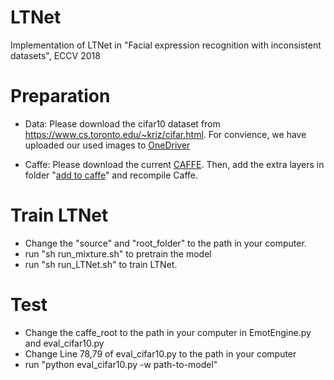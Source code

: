 # LTNet
Implementation of LTNet in "Facial expression recognition with inconsistent datasets", ECCV 2018 

# Preparation
- Data: 
  Please download the cifar10 dataset from https://www.cs.toronto.edu/~kriz/cifar.html.
For convience, we have uploaded our used images to [OneDriver](https://1drv.ms/u/s!AlRHUFATbq96cnlNGeuebUsX7Fw)

- Caffe: Please download the current [CAFFE](http://caffe.berkeleyvision.org/). Then, add the extra layers in folder "[add to caffe](https://github.com/dualplus/LTNet/tree/master/add_to_caffe)" and recompile Caffe.

# Train LTNet
- Change the "source" and "root_folder" to the path in your computer.
- run "sh run_mixture.sh" to pretrain the model
- run "sh run_LTNet.sh" to train LTNet.

# Test
- Change the caffe_root to the path in your computer in EmotEngine.py and eval_cifar10.py
- Change Line 78,79 of eval_cifar10.py to the path in your computer
- run "python eval_cifar10.py -w path-to-model"
